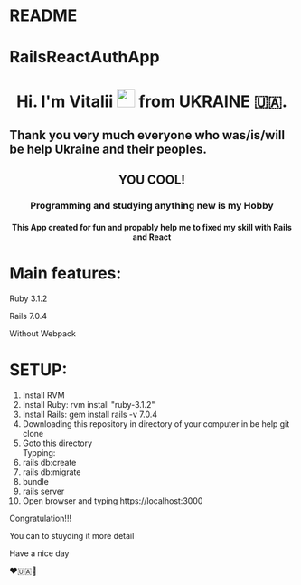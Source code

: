 # README

# RailsReactAuthApp
<h1 align="center">Hi. I'm Vitalii</a> 
<img src="https://github.com/blackcater/blackcater/raw/main/images/Hi.gif" height="32"/> from UKRAINE 🇺🇦.</h1>
<h2> Thank you very much everyone who was/is/will be help Ukraine and their peoples.</h2>
<h2 align="center">  YOU COOL! </h2>
<h3 align="center">Programming and studying anything new is my Hobby</h3>
<h4 align="center">This App created for fun and propably help me to fixed my skill with Rails and React</h4>


<h1><b>Main features:</b></h1>

Ruby 3.1.2

Rails 7.0.4

Without Webpack 


<h1><b>SETUP:</b></h1>
<ol>
  <li>Install RVM</li>
  <li>Install Ruby: rvm install "ruby-3.1.2"</li>
  <li>Install Rails: gem install rails -v 7.0.4</li>
  <li>Downloading this repository in directory of your computer in be help git clone</li>
  <li>Goto this directory</li>
  Typping: 
  <li>rails db:create</li>
  <li>rails db:migrate</li>
  <li>         bundle</li>
  <li>         rails server</li>
  <li> Open browser and typing https://localhost:3000
</ol>

Congratulation!!!

You can to stuyding it more detail

Have a nice day

❤️🇺🇦🙏